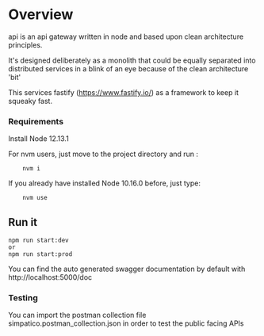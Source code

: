 # Overview

api is an api gateway written in node and based upon clean architecture principles.

It's designed deliberately as a monolith that could be equally separated into distributed services in a blink of an eye because of the clean architecture 'bit'

This services fastify (https://www.fastify.io/) as a framework to keep it squeaky fast.

### Requirements

Install Node 12.13.1

For nvm users, just move to the project directory and run :
```
    nvm i
```
If you already have installed Node 10.16.0 before, just type:
```
    nvm use
```
## Run it
```
npm run start:dev
or
npm run start:prod
```

You can find the auto generated swagger documentation by default with http://localhost:5000/doc

### Testing

You can import the postman collection file simpatico.postman_collection.json in order to test the public facing APIs
